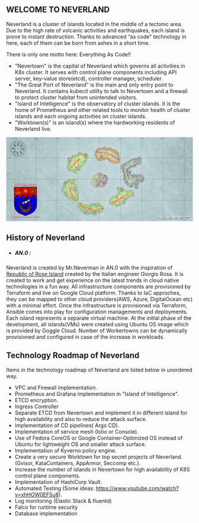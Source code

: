 ## WELCOME TO NEVERLAND
Neverland is a cluster of islands located in the middle of a tectonic area. Due to the high rate of volcanic activities and earthquakes, each island is prone to instant destruction. Thanks to advanced “as code” technology in here, each of them can be born from ashes in a short time.

There is only one motto here: Everything As Code!!

- "Nevertown" is the capital of Neverland which governs all activities in K8s cluster. It serves with control plane components including API server, key-value store(etcd), controller manager, scheduler.
- "The Great Port of Neverland" is the main and only entry point to Neverland. It contains kubectl utility to talk to Nevertown and a firewall to protect cluster habitat from unintended visitors.
- "Island of Intelligence" is the observatory of cluster islands. It is the home of Prometheus and other related tools to monitor health of cluster islands and each ongoing activities on cluster islands.
- "Worktown(s)" is  an island(s) where the hardworking residents of Neverland live.

![](https://github.com/mrneverman/NEVERLAND/blob/main/map/map.png)


## History of Neverland

- ##### AN.0 :
Neverland is created by Mr.Neverman in AN.0 with the inspiration of [Republic of Rose Island](https://en.wikipedia.org/wiki/Republic_of_Rose_Island) created by the Italian engineer Giorgio Rosa. It is created to work and get experience on the latest trends in cloud native technologies in a fun way. All infrastructure components are provisioned by Terraform and live on Google Cloud platform. Thanks to IaC approches, they can be mapped to other cloud providers(AWS, Azure, DigitalOcean etc) with a minimal effort. Once the infrastructure is provisioned via Terraform, Ansible comes into play for configuration managements and deployments. Each island represents a separate virtual machine. At the initial phase of the development, all islands(VMs) were created using Ubuntu OS image which is provided by Goggle Cloud. Number of Workertowns can be dynamically provisioned and configured in case of the increase in workloads.

## Technology Roadmap of Neverland
Items in the technology roadmap of Neverland are listed  below in unordered way.
- VPC and Firewall implementation.
- Prometheus and Grafana implementation in "Island of Intelligence".
- ETCD encryption.
- Ingress Controller
- Separate ETCD from Nevertown and implement it in different island for high availability and also to reduce the attack surface.
- Implementation of CD pipelines( Argo CD).
- Implementation of service mesh (Istio or Console).
- Use of Fedora CoreOS or Google Container-Optimized OS instead of Ubuntu for lightweight OS and smaller attack surface.
- Implementation of Kyverno policy engine.
- Create a very secure Worktown for top secret projects of Neverland. (Gvisor, KataContainers, AppArmor, Seccomp etc.).
- Increase the number of islands in Nevertown for high availability of K8S control plane components.
- Implementation of HashiCorp Vault.
- Automated Testing (Some ideas: https://www.youtube.com/watch?v=xhHOW0EF5u8).
- Log monitoring (Elastic Stack & fluentd)
- Falco for runtime security
- Database implementation
